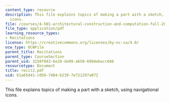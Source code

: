 ```yaml
---
content_type: resource
description: This file explains topics of making a part with a sketch, using navigational
  icons.
file: /courses/4-501-architectural-construction-and-computation-fall-2005/b1a65441c0567484b2397e721297a072_recit2.pdf
file_type: application/pdf
learning_resource_types:
- Recitations
license: https://creativecommons.org/licenses/by-nc-sa/4.0/
ocw_type: OCWFile
parent_title: Recitations
parent_type: CourseSection
parent_uid: 3250f843-6e28-da99-a650-6994ebacc046
resourcetype: Document
title: recit2.pdf
uid: b1a65441-c056-7484-b239-7e721297a072
---
```

This file explains topics of making a part with a sketch, using navigational icons.